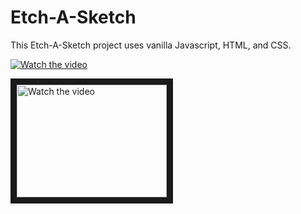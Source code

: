 # Etch-A-Sketch

This Etch-A-Sketch project uses vanilla Javascript, HTML, and CSS.


[![Watch the video](https://img.youtube.com/vi/olgtiEjygLI/default.jpg)](https://youtu.be/olgtiEjygLI)

<a href="http://www.youtube.com/watch?feature=player_embedded&v=olgtiEjygLI" target="_blank">
 <img src="http://img.youtube.com/vi/olgtiEjygLI/mqdefault.jpg" alt="Watch the video" width="240" height="180" border="10" />
</a>